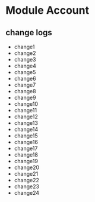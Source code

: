 # Module Account

## change logs
* change1
* change2
* change3
* change4
* change5
* change6
* change7
* change8
* change9
* change10
* change11
* change12
* change13
* change14
* change15
* change16
* change17
* change18
* change19
* change20
* change21
* change22
* change23
* change24